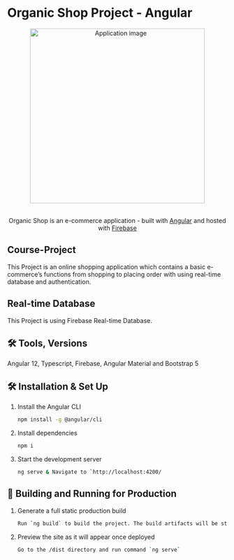 # Organic Shop Project - Angular

<div align="center">
  <img alt="Application image" src="https://portfolio-andras-varga.web.app/assets/img-projects/ashop1-thumbnail.jpg" width="400" />
</div>
<br>
<p align="center">
  Organic Shop is an e-commerce application - built with <a href="https://angular.io/" target="_blank">Angular</a> and hosted with <a href="https://firebase.google.com/" target="_blank">Firebase</a>
</p>

## Course-Project

This Project is an online shopping application which contains a basic e-commerce’s functions from shopping to placing order with using real-time database and authentication.

## Real-time Database

This Project is using Firebase Real-time Database.

## 🛠 Tools, Versions
Angular 12, Typescript, Firebase, Angular Material and Bootstrap 5

## 🛠 Installation & Set Up

1. Install the Angular CLI

   ```sh
   npm install -g @angular/cli
   ```

3. Install dependencies

   ```sh
   npm i
   ```

4. Start the development server

   ```sh
   ng serve & Navigate to `http://localhost:4200/
   ```

## 🚀 Building and Running for Production

1. Generate a full static production build

   ```sh
   Run `ng build` to build the project. The build artifacts will be stored in the `dist/` directory. Use the `--prod` flag for a production build.
   ```

1. Preview the site as it will appear once deployed

   ```sh
   Go to the /dist directory and run command `ng serve`
   ```
